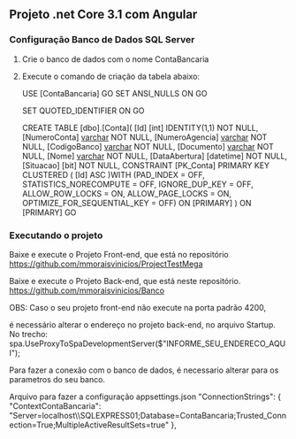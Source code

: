 ## Projeto .net Core 3.1 com Angular

### Configuração Banco de Dados SQL Server 

1. Crie o banco de dados com o nome ContaBancaria
2. Execute o comando de criação da tabela abaixo:
    
    USE [ContaBancaria]
    GO
    SET ANSI_NULLS ON
    GO

    SET QUOTED_IDENTIFIER ON
    GO

    CREATE TABLE [dbo].[Conta](
      [Id] [int] IDENTITY(1,1) NOT NULL,
      [NumeroConta] [varchar](50) NOT NULL,
      [NumeroAgencia] [varchar](50) NOT NULL,
      [CodigoBanco] [varchar](50) NOT NULL,
      [Documento] [varchar](20) NOT NULL,
      [Nome] [varchar](200) NOT NULL,
      [DataAbertura] [datetime] NOT NULL,
      [Situacao] [bit] NOT NULL,
     CONSTRAINT [PK_Conta] PRIMARY KEY CLUSTERED 
    (
      [Id] ASC
    )WITH (PAD_INDEX = OFF, STATISTICS_NORECOMPUTE = OFF, IGNORE_DUP_KEY = OFF, ALLOW_ROW_LOCKS = ON, ALLOW_PAGE_LOCKS = ON, OPTIMIZE_FOR_SEQUENTIAL_KEY = OFF) ON [PRIMARY]
    ) ON [PRIMARY]
    GO


### Executando o projeto
Baixe e execute o Projeto Front-end, que está no repositório
https://github.com/mmoraisvinicios/ProjectTestMega

Baixe e execute o Projeto Back-end, que está neste repositório.
https://github.com/mmoraisvinicios/Banco

OBS:
Caso o seu projeto front-end não execute na porta padrão 4200, 
<p>é necessário alterar o endereço no projeto back-end, no arquivo Startup.
    No trecho: spa.UseProxyToSpaDevelopmentServer($"INFORME_SEU_ENDERECO_AQUI"); </p>

<p>Para fazer a conexão com o banco de dados, é necessario alterar para os parametros do seu banco. </p>
<p>Arquivo para fazer a configuração appsettings.json
  "ConnectionStrings": {
    "ContextContaBancaria": "Server=localhost\\SQLEXPRESS01;Database=ContaBancaria;Trusted_Connection=True;MultipleActiveResultSets=true"
  },</p>

